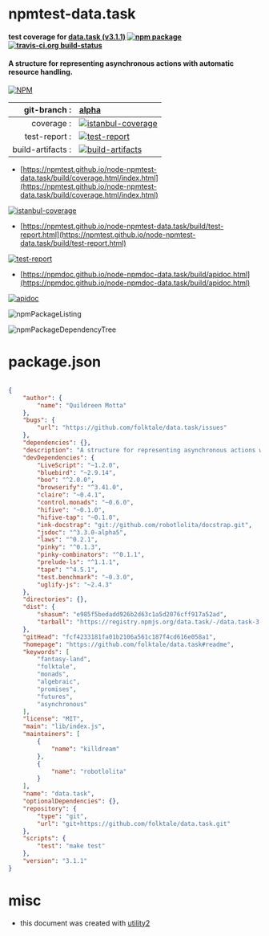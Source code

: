 # npmtest-data.task

#### test coverage for  [data.task (v3.1.1)](https://github.com/folktale/data.task#readme)  [![npm package](https://img.shields.io/npm/v/npmtest-data.task.svg?style=flat-square)](https://www.npmjs.org/package/npmtest-data.task) [![travis-ci.org build-status](https://api.travis-ci.org/npmtest/node-npmtest-data.task.svg)](https://travis-ci.org/npmtest/node-npmtest-data.task)

#### A structure for representing asynchronous actions with automatic resource handling.

[![NPM](https://nodei.co/npm/data.task.png?downloads=true&downloadRank=true&stars=true)](https://www.npmjs.com/package/data.task)

| git-branch : | [alpha](https://github.com/npmtest/node-npmtest-data.task/tree/alpha)|
|--:|:--|
| coverage : | [![istanbul-coverage](https://npmtest.github.io/node-npmtest-data.task/build/coverage.badge.svg)](https://npmtest.github.io/node-npmtest-data.task/build/coverage.html/index.html)|
| test-report : | [![test-report](https://npmtest.github.io/node-npmtest-data.task/build/test-report.badge.svg)](https://npmtest.github.io/node-npmtest-data.task/build/test-report.html)|
| build-artifacts : | [![build-artifacts](https://npmtest.github.io/node-npmtest-data.task/glyphicons_144_folder_open.png)](https://github.com/npmtest/node-npmtest-data.task/tree/gh-pages/build)|

- [https://npmtest.github.io/node-npmtest-data.task/build/coverage.html/index.html](https://npmtest.github.io/node-npmtest-data.task/build/coverage.html/index.html)

[![istanbul-coverage](https://npmtest.github.io/node-npmtest-data.task/build/screenCapture.buildCi.browser.%252Ftmp%252Fbuild%252Fcoverage.lib.html.png)](https://npmtest.github.io/node-npmtest-data.task/build/coverage.html/index.html)

- [https://npmtest.github.io/node-npmtest-data.task/build/test-report.html](https://npmtest.github.io/node-npmtest-data.task/build/test-report.html)

[![test-report](https://npmtest.github.io/node-npmtest-data.task/build/screenCapture.buildCi.browser.%252Ftmp%252Fbuild%252Ftest-report.html.png)](https://npmtest.github.io/node-npmtest-data.task/build/test-report.html)

- [https://npmdoc.github.io/node-npmdoc-data.task/build/apidoc.html](https://npmdoc.github.io/node-npmdoc-data.task/build/apidoc.html)

[![apidoc](https://npmdoc.github.io/node-npmdoc-data.task/build/screenCapture.buildCi.browser.%252Ftmp%252Fbuild%252Fapidoc.html.png)](https://npmdoc.github.io/node-npmdoc-data.task/build/apidoc.html)

![npmPackageListing](https://npmtest.github.io/node-npmtest-data.task/build/screenCapture.npmPackageListing.svg)

![npmPackageDependencyTree](https://npmtest.github.io/node-npmtest-data.task/build/screenCapture.npmPackageDependencyTree.svg)



# package.json

```json

{
    "author": {
        "name": "Quildreen Motta"
    },
    "bugs": {
        "url": "https://github.com/folktale/data.task/issues"
    },
    "dependencies": {},
    "description": "A structure for representing asynchronous actions with automatic resource handling.",
    "devDependencies": {
        "LiveScript": "~1.2.0",
        "bluebird": "~2.9.14",
        "boo": "^2.0.0",
        "browserify": "^3.41.0",
        "claire": "~0.4.1",
        "control.monads": "~0.6.0",
        "hifive": "~0.1.0",
        "hifive-tap": "~0.1.0",
        "ink-docstrap": "git://github.com/robotlolita/docstrap.git",
        "jsdoc": "^3.3.0-alpha5",
        "laws": "^0.2.1",
        "pinky": "^0.1.3",
        "pinky-combinators": "^0.1.1",
        "prelude-ls": "^1.1.1",
        "tape": "^4.5.1",
        "test.benchmark": "~0.3.0",
        "uglify-js": "~2.4.3"
    },
    "directories": {},
    "dist": {
        "shasum": "e985f5bedadd926b2d63c1a5d2076cff917a52ad",
        "tarball": "https://registry.npmjs.org/data.task/-/data.task-3.1.1.tgz"
    },
    "gitHead": "fcf4233181fa01b2106a561c187f4cd616e058a1",
    "homepage": "https://github.com/folktale/data.task#readme",
    "keywords": [
        "fantasy-land",
        "folktale",
        "monads",
        "algebraic",
        "promises",
        "futures",
        "asynchronous"
    ],
    "license": "MIT",
    "main": "lib/index.js",
    "maintainers": [
        {
            "name": "killdream"
        },
        {
            "name": "robotlolita"
        }
    ],
    "name": "data.task",
    "optionalDependencies": {},
    "repository": {
        "type": "git",
        "url": "git+https://github.com/folktale/data.task.git"
    },
    "scripts": {
        "test": "make test"
    },
    "version": "3.1.1"
}
```



# misc
- this document was created with [utility2](https://github.com/kaizhu256/node-utility2)
